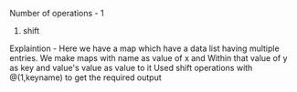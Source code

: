 Number of operations - 1
1. shift

Explaintion -
Here we have a map which have a data list having multiple entries.
We make maps with name as value of x and 
Within that value of y as key and value's value as value to it 
Used shift operations with @(1,keyname) to get the required output